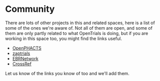 # Community

There are lots of other projects in this and related spaces, here is a list of
some of the ones we're aware of. Not all of them are open, and some of them are
only partly related to what OpenTrials is doing, but if you are working in this
space too, you might find the links useful.

* [OpenPHACTS](https://www.openphacts.org/)
* [zaptrials](https://zaptrials.com/blog)
* [EBRNetwork](http://ebrnetwork.org/)
* [CrossRef](http://www.crossref.org/)

Let us know of the links you know of too and we'll add them.
